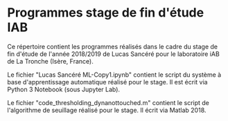 # Programmes stage de fin d'étude IAB
Ce répertoire contient les programmes réalisés dans le cadre du stage de fin d'étude de l'année 2018/2019 de Lucas Sancéré pour le laboratoire iAB de La Tronche (Isère, France).  

Le fichier "Lucas Sancéré ML-Copy1.ipynb" contient le script du système à base d'apprentissage automatique réalisé pour le stage. Il est écrit via Python 3 Notebook (sous Jupyter Lab). 

Le fichier "code_thresholding_dynanottouched.m" contient le script de l'algorithme de seuillage réalisé pour le stage. Il écrit via Matlab 2018. 
